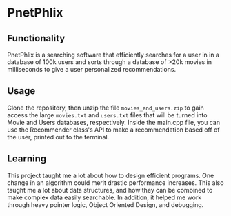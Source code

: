 # PnetPhlix

## Functionality
PnetPhlix is a searching software that efficiently searches for a user in
in a database of 100k users and sorts through a database
of >20k movies in milliseconds to give a user personalized recommendations.

## Usage
Clone the repository, then unzip the file `movies_and_users.zip` to gain 
access the large `movies.txt` and `users.txt` files that will be turned into Movie and Users databases, respectively.
Inside the main.cpp file, you can use the 
Recommender class's API to make a recommendation based off of the user, 
printed out to the terminal.

## Learning
This project taught me a lot about how to design efficient programs. 
One change in an algorithm could merit drastic performance increases.
This also taught me a lot about data structures, and how they can be 
combined to make complex data easily searchable.
In addition, it helped me work through heavy pointer logic, Object 
Oriented Design, and debugging.
